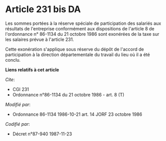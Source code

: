 # Article 231 bis DA

Les sommes portées à la réserve spéciale de participation des salariés aux résultats de l'entreprise conformément aux
dispositions de l'article 8 de l'ordonnance n° 86-1134 du 21 octobre 1986 sont exonérées de la taxe sur les salaires prévue à
l'article 231.

Cette exonération s'applique sous réserve du dépôt de l'accord de participation à la direction départementale du travail du
lieu où il a été conclu.

**Liens relatifs à cet article**

_Cite_:

  - CGI 231
  - Ordonnance n°86-1134 du 21 octobre 1986 - art. 8 (T)

_Modifié par_:

  - Ordonnance 86-1134 1986-10-21 art. 14 JORF 23 octobre 1986

_Codifié par_:

  - Décret n°87-940 1987-11-23
